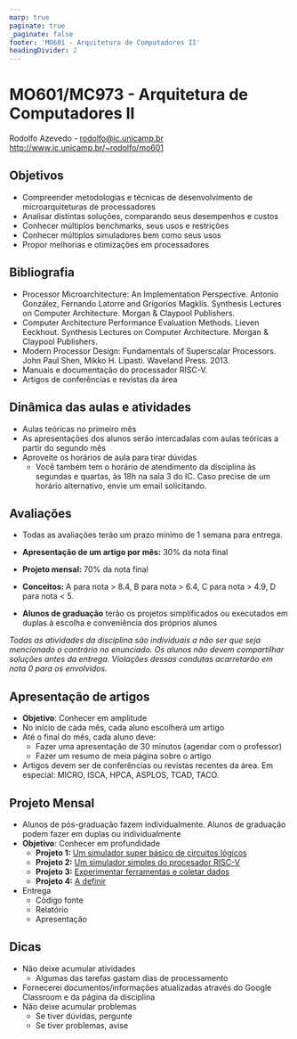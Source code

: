 ```yaml
---
marp: true
paginate: true
_paginate: false
footer: 'MO601 - Arquitetura de Computadores II'
headingDivider: 2
---
```

# MO601/MC973 - Arquitetura de Computadores II

Rodolfo Azevedo - rodolfo@ic.unicamp.br
http://www.ic.unicamp.br/~rodolfo/mo601

## Objetivos

* Compreender metodologias e técnicas de desenvolvimento de microarquiteturas de processadores
* Analisar distintas soluções, comparando seus desempenhos e custos
* Conhecer múltiplos benchmarks, seus usos e restrições
* Conhecer múltiplos simuladores bem como seus usos
* Propor melhorias e otimizações em processadores

## Bibliografia

* Processor Microarchitecture: An Implementation Perspective. Antonio González, Fernando Latorre and Grigorios Magklis. Synthesis Lectures on Computer Architecture. Morgan & Claypool Publishers.
* Computer Architecture Performance Evaluation Methods. Lieven Eeckhout. Synthesis Lectures on Computer Architecture. Morgan & Claypool Publishers.
* Modern Processor Design: Fundamentals of Superscalar Processors. John Paul Shen, Mikko H. Lipasti. Waveland Press. 2013.
* Manuais e documentação do processador RISC-V.
* Artigos de conferências e revistas da área

## Dinâmica das aulas e atividades

* Aulas teóricas no primeiro mês
* As apresentações dos alunos serão intercadalas com aulas teóricas a partir do segundo mês
* Aproveite os horários de aula para tirar dúvidas
  * Você também tem o horário de atendimento da disciplina às segundas e quartas, às 18h na sala 3 do IC. Caso precise de um horário alternativo, envie um email solicitando.

## Avaliações

* Todas as avaliações terão um prazo mínimo de 1 semana para entrega.

* **Apresentação de um artigo por mês:** 30% da nota final

* **Projeto mensal:** 70% da nota final

* **Conceitos:** A para nota > 8.4, B para nota > 6.4, C para nota > 4.9, D para nota < 5.

* **Alunos de graduação** terão os projetos simplificados ou executados em duplas à escolha e conveniência dos próprios alunos

*Todas as atividades da disciplina são individuais a não ser que seja mencionado o contrário no enunciado. Os alunos não devem compartilhar soluções antes da entrega. Violações dessas condutas acarretarão em nota 0 para os envolvidos.*

## Apresentação de artigos

* **Objetivo**: Conhecer em amplitude
* No início de cada mês, cada aluno escolherá um artigo
* Até o final do mês, cada aluno deve:
  * Fazer uma apresentação de 30 minutos (agendar com o professor)
  * Fazer um resumo de meia página sobre o artigo
* Artigos devem ser de conferências ou revistas recentes da área. Em especial: MICRO, ISCA, HPCA, ASPLOS, TCAD, TACO.

## Projeto Mensal

* Alunos de pós-graduação fazem individualmente. Alunos de graduação podem fazer em duplas ou individualmente
* **Objetivo**: Conhecer em profundidade
  * **Projeto 1:** [Um simulador super básico de circuitos lógicos](../../projeto1)
  * **Projeto 2:** [Um simulador simples do procesador RISC-V](../../projeto2)
  * **Projeto 3:** [Experimentar ferramentas e coletar dados](../../projeto3)
  * **Projeto 4:** [A definir](../../projeto4)
* Entrega
  * Código fonte
  * Relatório
  * Apresentação

## Dicas

* Não deixe acumular atividades
  * Algumas das tarefas gastam dias de processamento
* Fornecerei documentos/informações atualizadas através do Google Classroom e da página da disciplina
* Não deixe acumular problemas
  * Se tiver dúvidas, pergunte
  * Se tiver problemas, avise
